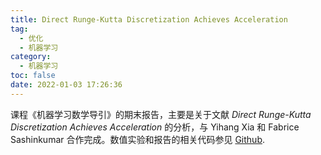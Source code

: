 ```yaml
---
title: Direct Runge-Kutta Discretization Achieves Acceleration
tag:
  - 优化
  - 机器学习
category:
  - 机器学习
toc: false
date: 2022-01-03 17:26:36
---
```

课程《机器学习数学导引》的期末报告，主要是关于文献 *Direct Runge-Kutta Discretization Achieves Acceleration* 的分析，与 Yihang Xia 和 Fabrice Sashinkumar 合作完成。数值实验和报告的相关代码参见 [Github](https://github.com/xiaoxuan-yu/Direct-Runge-Kutta-Discretization-Achieves-Acceleration-PKU).

<PDF url="/Report.pdf" />